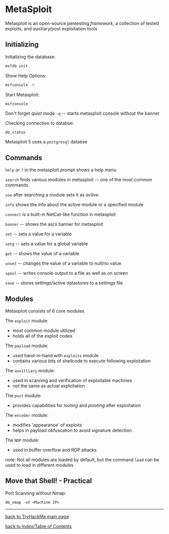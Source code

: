 # MetaSploit

Metasploit is an open-source pentesting *framework*, a collection of tested exploits, and auxiliary/post exploitation tools


## Initializing

Initializing the database:
```bash
msfdb init
```

Show Help Options:
```bash
msfconsole -h
```

Start Metasploit:
```bash
msfconsole
```

Don't forget *quiet* mode `-q` -- starts metasploit console without the banner

Checking connection to databse:
```
db_status
```

Metasploit 5 uses a `postgresql` databse


## Commands

`help` or `?` in the metasploit prompt shows a help menu

`search` finds various modules in metasploit -- one of the most common commands

`use` after searching a module sets it as *active*

`info` shows the info about the active module or a specified module

`connect` is a built-in NetCat-like function in metasploit

`banner` -- shows the ascii banner for metasploit

`set` -- sets a value for a variable

`setg` -- sets a value for a global variable

`get` -- shows the value of a variable

`unset` -- changes the value of a variable to null/no value

`spool` -- writes console output to a file as well as on screen

`save` -- stores settings/active datastores to a settings file


## Modules

Metasploit consists of 6 core modules

The `exploit` module:
* most common module utilized
* holds all of the exploit codes

The `payload` module:
* used hand-in-hand with `exploits` module
* contains various bits of shellcode to execute following exploitation

The `auxilliary` module:
* used in scanning and verification of exploitable machines
* not the same as actual exploitation

The `post` module:
* provides capabilities for *looting* and *pivoting* after exploitation

The `encoder` module:
* modifies 'appearance' of exploits
* helps in payload obfuscation to avoid signature detection

The `NOP` module:
* used in buffer overflow and ROP attacks

note: Not all modules are loaded by default, but the command `load` can be used to load in different modules


## Move that Shell! - Practical

Port Scanning without Nmap:
```
db_nmap -sV <Machine IP> 
```


---
[back to TryHackMe main page](thm.md)

[back to Index/Table of Contents](index.md)
